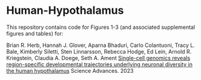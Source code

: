 # Human-Hypothalamus

This repository contains code for Figures 1-3 (and associated supplemental figures and tables) for:

Brian R. Herb, Hannah J. Glover, Aparna Bhaduri, Carlo Colantuoni, Tracy L. Bale, Kimberly Siletti, Sten Linnarsson, Rebecca Hodge, Ed Lein, Arnold R. Kriegstein, Claudia A. Doege, Seth A. Ament
[Single-cell genomics reveals region-specific developmental trajectories underlying neuronal diversity in the human hypothalamus](https://www.science.org/doi/10.1126/sciadv.adf6251)
Science Advances. 2023
